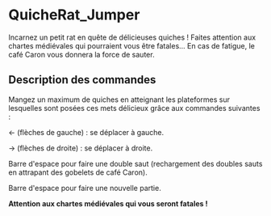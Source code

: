 # QuicheRat_Jumper

Incarnez un petit rat en quête de délicieuses quiches ! Faites attention aux chartes médiévales qui pourraient vous être fatales... En cas de fatigue, le café Caron vous donnera la force de sauter.

## Description des commandes

Mangez un maximum de quiches en atteignant les plateformes sur lesquelles sont posées ces mets délicieux grâce aux commandes suivantes :

← (flèches de gauche) : se déplacer à gauche.

→ (flèches de droite) : se déplacer à droite.

Barre d'espace pour faire une double saut (rechargement des doubles sauts en attrapant des gobelets de café Caron).

Barre d'espace pour faire une nouvelle partie.

**Attention aux chartes médiévales qui vous seront fatales !**

